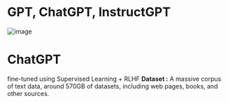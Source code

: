 # GPT, ChatGPT, InstructGPT
![image](https://user-images.githubusercontent.com/129742046/236900096-c38791b3-498e-4abb-85b4-277924d4a3bd.png)



# ChatGPT


fine-tuned using Supervised Learning + RLHF 
**Dataset :** A massive corpus of text data, around 570GB of datasets, including web pages, books, and other sources.
